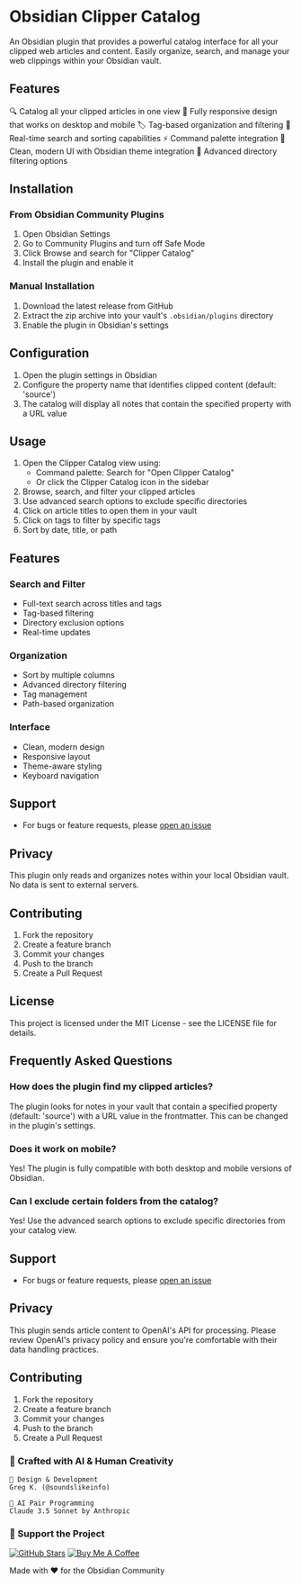 # Obsidian Clipper Catalog

An Obsidian plugin that provides a powerful catalog interface for all your clipped web articles and content. Easily organize, search, and manage your web clippings within your Obsidian vault.

## Features

🔍 Catalog all your clipped articles in one view
📱 Fully responsive design that works on desktop and mobile
🏷️ Tag-based organization and filtering
🔄 Real-time search and sorting capabilities
⚡ Command palette integration
🎨 Clean, modern UI with Obsidian theme integration
📂 Advanced directory filtering options

## Installation

### From Obsidian Community Plugins
1. Open Obsidian Settings
2. Go to Community Plugins and turn off Safe Mode
3. Click Browse and search for "Clipper Catalog"
4. Install the plugin and enable it

### Manual Installation
1. Download the latest release from GitHub
2. Extract the zip archive into your vault's `.obsidian/plugins` directory
3. Enable the plugin in Obsidian's settings

## Configuration

1. Open the plugin settings in Obsidian
2. Configure the property name that identifies clipped content (default: 'source')
3. The catalog will display all notes that contain the specified property with a URL value

## Usage

1. Open the Clipper Catalog view using:
   - Command palette: Search for "Open Clipper Catalog"
   - Or click the Clipper Catalog icon in the sidebar
2. Browse, search, and filter your clipped articles
3. Use advanced search options to exclude specific directories
4. Click on article titles to open them in your vault
5. Click on tags to filter by specific tags
6. Sort by date, title, or path

## Features

### Search and Filter
- Full-text search across titles and tags
- Tag-based filtering
- Directory exclusion options
- Real-time updates

### Organization
- Sort by multiple columns
- Advanced directory filtering
- Tag management
- Path-based organization

### Interface
- Clean, modern design
- Responsive layout
- Theme-aware styling
- Keyboard navigation

## Support

- For bugs or feature requests, please [open an issue](https://github.com/soundslikeinfo/obsidian-clipper-catalog/issues)

## Privacy

This plugin only reads and organizes notes within your local Obsidian vault. No data is sent to external servers.

## Contributing

1. Fork the repository
2. Create a feature branch
3. Commit your changes
4. Push to the branch
5. Create a Pull Request

## License
This project is licensed under the MIT License - see the LICENSE file for details.

## Frequently Asked Questions

### How does the plugin find my clipped articles?
The plugin looks for notes in your vault that contain a specified property (default: 'source') with a URL value in the frontmatter. This can be changed in the plugin's settings.

### Does it work on mobile?
Yes! The plugin is fully compatible with both desktop and mobile versions of Obsidian.

### Can I exclude certain folders from the catalog?
Yes! Use the advanced search options to exclude specific directories from your catalog view.

## Support

- For bugs or feature requests, please [open an issue](https://github.com/soundslikeinfo/obsidian-clipper-catalog/issues)

## Privacy

This plugin sends article content to OpenAI's API for processing. Please review OpenAI's privacy policy and ensure you're comfortable with their data handling practices.

## Contributing

1. Fork the repository
2. Create a feature branch
3. Commit your changes
4. Push to the branch
5. Create a Pull Request

### 🧠 Crafted with AI & Human Creativity
```
🎨 Design & Development
Greg K. (@soundslikeinfo)

🤖 AI Pair Programming
Claude 3.5 Sonnet by Anthropic
```

### 💝 Support the Project

[![GitHub Stars](https://img.shields.io/github/stars/soundslikeinfo/obsidian-clipper-catalog?style=social)](https://github.com/soundslikeinfo/obsidian-clipper-catalog)
[![Buy Me A Coffee](https://img.shields.io/badge/-buy_me_a%C2%A0coffee-gray?logo=buy-me-a-coffee)](https://www.buymeacoffee.com/soundslikeinfo)

Made with ❤️ for the Obsidian Community
